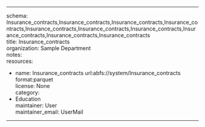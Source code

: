 


---  
schema: Insurance_contracts,Insurance_contracts,Insurance_contracts,Insurance_contracts,Insurance_contracts,Insurance_contracts,Insurance_contracts,Insurance_contracts,Insurance_contracts,Insurance_contracts  
title: Insurance_contracts  
organization: Sample Department  
notes:   
resources:  
- name: Insurance_contracts 
 url:abfs://system/Insurance_contracts 
 format:parquet  
license: None  
category:
 - Education  
maintainer: User  
maintainer_email: UserMail  
---